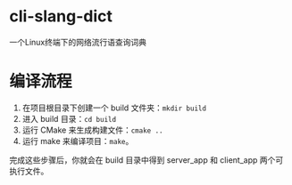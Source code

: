 # cli-slang-dict
一个Linux终端下的网络流行语查询词典

# 编译流程
1. 在项目根目录下创建一个 build 文件夹：`mkdir build`
2. 进入 build 目录：`cd build`
3. 运行 CMake 来生成构建文件：`cmake ..`
4. 运行 make 来编译项目：`make`。

完成这些步骤后，你就会在 build 目录中得到 server_app 和 client_app 两个可执行文件。